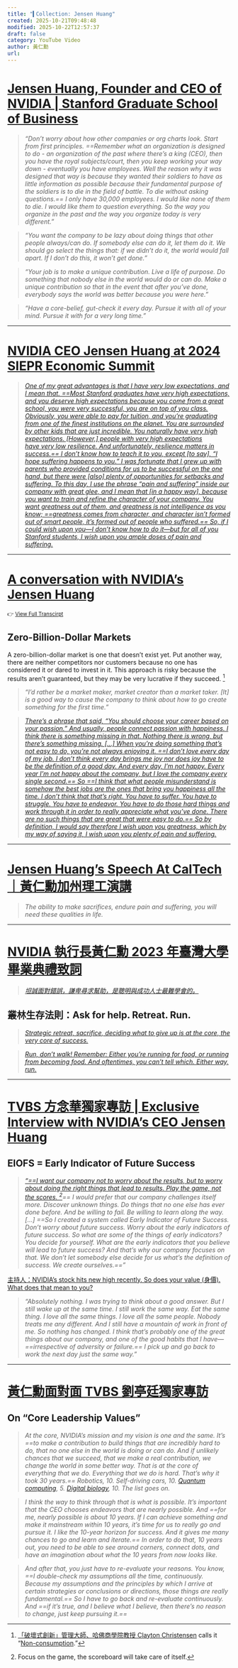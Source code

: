 ```yaml
---
title: "▍Collection: Jensen Huang"
created: 2025-10-21T09:48:48
modified: 2025-10-22T12:57:37
draft: false
category: YouTube Video
author: 黃仁勳
url:
---
```


# [Jensen Huang, Founder and CEO of NVIDIA | Stanford Graduate School of Business](https://www.youtube.com/watch?v=lXLBTBBil2U)

> _“Don’t worry about how other companies or org charts look. Start from first principles. ==Remember what an organization is designed to do - an organization of the past where there’s a king (CEO), then you have the royal subjects/court, then you keep working your way down - eventually you have employees. Well the reason why it was designed that way is because they wanted their soldiers to have as little information as possible because their fundamental purpose of the soldiers is to die in the field of battle. To die without asking questions.== I only have 30,000 employees. I would like none of them to die. I would like them to question everything. So the way you organize in the past and the way you organize today is very different.”_

> _“You want the company to be lazy about doing things that other people always/can do. If somebody else can do it, let them do it. We should go select the things that: if we didn’t do it, the world would fall apart. If I don’t do this, it won’t get done.”_

> _“Your job is to make a unique contribution. Live a life of purpose. Do something that nobody else in the world would do or can do. Make a unique contribution so that in the event that after you’ve done, everybody says the world was better because you were here.”_

> _“Have a core-belief, gut-check it every day. Pursue it with all of your mind. Pursue it with for a very long time.”_

---

# [NVIDIA CEO Jensen Huang at 2024 SIEPR Economic Summit](https://youtu.be/cEg8cOx7UZk)

> _[One of my great advantages is that I have very low expectations, and I mean that. ==Most Stanford graduates have very high expectations, and you deserve high expectations because you come from a great school, you were very successful, you are on top of you class. Obviously, you were able to pay for tuition, and you’re graduating from one of the finest institutions on the planet. You are surrounded by other kids that are just incredible. You naturally have very high expectations. [However,] people with very high expectations have very low resilience. And unfortunately, resilience matters in success.== I don’t know how to teach it to you, except [to say], “I hope suffering happens to you.” I was fortunate that I grew up with parents who provided conditions for us to be successful on the one hand, but there were [also] plenty of opportunities for setbacks and suffering. To this day, I use the phrase “pain and suffering” inside our company with great glee, and I mean that [in a happy way], because you want to train and refine the character of your company. You want greatness out of them, and greatness is not intelligence as you know; ==greatness comes from character, and character isn’t formed out of smart people, it’s formed out of people who suffered.== So, if I could wish upon you—I don’t know how to do it—but for all of you Stanford students, I wish upon you ample doses of pain and suffering.](https://www.youtube.com/watch?v=cEg8cOx7UZk&t=36m10s)_

---

# [A conversation with NVIDIA’s Jensen Huang](https://www.youtube.com/watch?v=8Pfa8kPjUio)

<sub>👉 [View Full Transcirpt](https://stripe.com/sessions/2024/a-conversation-with-nvidias-jensen-huang)</sub>

## Zero-Billion-Dollar Markets

A zero-billion-dollar market is one that doesn’t exist yet. Put another way, there are neither competitors nor customers because no one has considered it or dared to invest in it. This approach is risky because the results aren’t guaranteed, but they may be very lucrative if they succeed. [^1]

> _“I’d rather be a market maker, market creator than a market taker. [It] is a good way to cause the company to think about how to go create something for the first time.”_

> _[There’s a phrase that said, “You should choose your career based on your passion.” And usually, people connect passion with happiness. I think there is something missing in that. Nothing there is wrong, but there’s something missing. […] When you’re doing something that’s not easy to do, you’re not always enjoying it. ==I don’t love every day of my job. I don’t think every day brings me joy nor does joy have to be the definition of a good day. And every day, I’m not happy. Every year I’m not happy about the company, but I love the company every single second.== So ==I think that what people misunderstand is somehow the best jobs are the ones that bring you happiness all the time. I don’t think that that’s right. You have to suffer. You have to struggle. You have to endeavor. You have to do those hard things and work through it in order to really appreciate what you’ve done. There are no such things that are great that were easy to do.== So by definition, I would say therefore I wish upon you greatness, which by my way of saying it, I wish upon you plenty of pain and suffering.](https://www.youtube.com/watch?v=8Pfa8kPjUio&t=5m32s)_

---

# [Jensen Huang’s Speech At CalTech｜黃仁勳加州理工演講](https://youtu.be/Sc48ToLIQAY)

> _The ability to make sacrifices, endure pain and suffering, you will need these qualities in life._

---

# [NVIDIA 執行長黃仁勳 2023 年臺灣大學畢業典禮致詞](https://youtu.be/oi89u6q0_AY)

> _[坦誠面對錯誤，謙卑尋求幫助，是聰明與成功人士最難學會的。](https://www.youtube.com/watch?v=oi89u6q0_AY&t=13m6s)_

## 叢林生存法則：Ask for help. Retreat. Run.

> _[Strategic retreat, sacrifice, deciding what to give up is at the core, the very core of success.](https://www.youtube.com/watch?v=oi89u6q0_AY&t=19m57s)_

> _[Run, don’t walk! Remember: Either you’re running for food, or running from becoming food. And oftentimes, you can’t tell which. Either way, run.](https://www.youtube.com/watch?v=oi89u6q0_AY&t=21m8s)_

---

# [TVBS 方念華獨家專訪 | Exclusive Interview with NVIDIA’s CEO Jensen Huang](https://www.youtube.com/live/FOzcVNvitnI)

## EIOFS = Early Indicator of Future Success

> _[“==I want our company not to worry about the results, but to worry about doing the right things that lead to results. Play the game, not the scores. [^2]== I would prefer that our company challenges itself more. Discover unknown things. Do things that no one else has ever done before. And be willing to fail. Be willing to learn along the way. […] ==So I created a system called Early Indicator of Future Success. Don’t worry about future success. Worry about the early indicators of future success. So what are some of the things of early indicators? You decide for yourself. What are the early indicators that you believe will lead to future success? And that’s why our company focuses on that. We don’t let somebody else decide for us what’s the definition of success. We create ourselves.==”](https://www.youtube.com/live/FOzcVNvitnI?t=1529s)_

[主持人：NVIDIA’s stock hits new high recently. So does your value (身價). What does that mean to you?](https://www.youtube.com/live/FOzcVNvitnI?t=1886s)

> _“Absolutely nothing. I was trying to think about a good answer. But I still wake up at the same time. I still work the same way. Eat the same thing. I love all the same things. I love all the same people. Nobody treats me any different. And I still have a mountain of work in front of me. So nothing has changed. I think that’s probably one of the great things about our company, and one of the good habits that I have—==irrespective of adversity or failure.== I pick up and go back to work the next day just the same way.”_

---

# [黃仁勳面對面 TVBS 劉亭廷獨家專訪](https://youtu.be/emUT9pEjf3A?t=2889)

## On “Core Leadership Values”

> _At the core, NVIDIA’s mission and my vision is one and the same. It’s ==to make a contribution to build things that are incredibly hard to do, that no one else in the world is doing or can do. And if unlikely chances that we succeed, that we make a real contribution, we change the world in some better way. That is at the core of everything that we do. Everything that we do is hard. That’s why it took 30 years.== Robotics, 10. Self-driving cars, 10. [Quantum computing](https://www.google.com/search?q=Quantum+computing), 5. [Digital biology](https://www.google.com/search?q=Digital+biology), 10. The list goes on._

> _I think the way to think through that is what is possible. It’s important that the CEO chooses endeavors that are nearly possible. And ==for me, nearly possible is about 10 years. If I can achieve something and make it mainstream within 10 years, it’s time for us to really go and pursue it. I like the 10-year horizon for success. And it gives me many chances to go and learn and iterate.== In order to do that, 10 years out, you need to be able to see around corners, connect dots, and have an imagination about what the 10 years from now looks like._

> _And after that, you just have to re-evaluate your reasons. You know, ==I double-check my assumptions all the time, continuously. Because my assumptions and the principles by which I arrive at certain strategies or conclusions or directions, those things are really fundamental.== So I have to go back and re-evaluate continuously. And ==if it’s true, and I believe what I believe, then there’s no reason to change, just keep pursuing it.==_

[^1]: [「破壞式創新」管理大師、哈佛商學院教授 Clayton Christensen](https://www.google.com/search?q=Clayton+Christensen) calls it “[Non-consumption](https://www.google.com/search?q=Non-consumption).”
[^2]: Focus on the game, the scoreboard will take care of itself.
